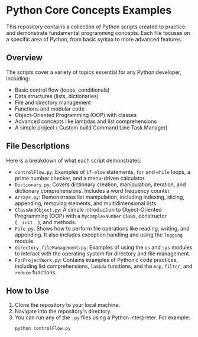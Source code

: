 # Python Core Concepts Examples

This repository contains a collection of Python scripts created to practice and demonstrate fundamental programming concepts. Each file focuses on a specific area of Python, from basic syntax to more advanced features.

## Overview

The scripts cover a variety of topics essential for any Python developer, including:
- Basic control flow (loops, conditionals)
- Data structures (lists, dictionaries)
- File and directory management
- Functions and modular code
- Object-Oriented Programming (OOP) with classes
- Advanced concepts like lambdas and list comprehensions
- A simple project ( Custom build Command Line Task Manager)

## File Descriptions

Here is a breakdown of what each script demonstrates:

* `controlFlow.py`: Examples of `if-else` statements, `for` and `while` loops, a prime number checker, and a menu-driven calculator.
* `Dictionary.py`: Covers dictionary creation, manipulation, iteration, and dictionary comprehensions. Includes a word frequency counter.
* `Arrays.py`: Demonstrates list manipulation, including indexing, slicing, appending, removing elements, and multidimensional lists.
* `ClassAndObject.py`: A simple introduction to Object-Oriented Programming (OOP) with a `MycomplexNumber` class, constructor (`__init__`), and methods.
* `File.py`: Shows how to perform file operations like reading, writing, and appending. It also includes exception handling and using the `logging` module.
* `directory_fileManagement.py`: Examples of using the `os` and `sys` modules to interact with the operating system for directory and file management.
* `ForProjectWork.py`: Contains examples of Pythonic code practices, including list comprehensions, `lambda` functions, and the `map`, `filter`, and `reduce` functions.

## How to Use

1.  Clone the repository to your local machine.
2.  Navigate into the repository's directory.
3.  You can run any of the `.py` files using a Python interpreter. For example:
    ```bash
    python controlFlow.py
    ```
